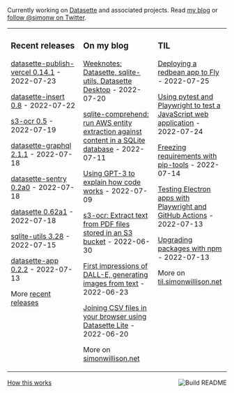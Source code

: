 Currently working on [Datasette](https://datasette.io/) and associated projects. Read [my blog](https://simonwillison.net/) or [follow @simonw on Twitter](https://twitter.com/simonw).

<table><tr><td valign="top" width="33%">

### Recent releases
<!-- recent_releases starts -->
[datasette-publish-vercel 0.14.1](https://github.com/simonw/datasette-publish-vercel/releases/tag/0.14.1) - 2022-07-23

[datasette-insert 0.8](https://github.com/simonw/datasette-insert/releases/tag/0.8) - 2022-07-22

[s3-ocr 0.5](https://github.com/simonw/s3-ocr/releases/tag/0.5) - 2022-07-19

[datasette-graphql 2.1.1](https://github.com/simonw/datasette-graphql/releases/tag/2.1.1) - 2022-07-18

[datasette-sentry 0.2a0](https://github.com/simonw/datasette-sentry/releases/tag/0.2a0) - 2022-07-18

[datasette 0.62a1](https://github.com/simonw/datasette/releases/tag/0.62a1) - 2022-07-18

[sqlite-utils 3.28](https://github.com/simonw/sqlite-utils/releases/tag/3.28) - 2022-07-15

[datasette-app 0.2.2](https://github.com/simonw/datasette-app/releases/tag/0.2.2) - 2022-07-13
<!-- recent_releases ends -->
More [recent releases](https://github.com/simonw/simonw/blob/main/releases.md)
</td><td valign="top" width="34%">

### On my blog
<!-- blog starts -->
[Weeknotes: Datasette, sqlite-utils, Datasette Desktop](http://simonwillison.net/2022/Jul/20/weeknotes/) - 2022-07-20

[sqlite-comprehend: run AWS entity extraction against content in a SQLite database](http://simonwillison.net/2022/Jul/11/sqlite-comprehend/) - 2022-07-11

[Using GPT-3 to explain how code works](http://simonwillison.net/2022/Jul/9/gpt-3-explain-code/) - 2022-07-09

[s3-ocr: Extract text from PDF files stored in an S3 bucket](http://simonwillison.net/2022/Jun/30/s3-ocr/) - 2022-06-30

[First impressions of DALL-E, generating images from text](http://simonwillison.net/2022/Jun/23/dall-e/) - 2022-06-23

[Joining CSV files in your browser using Datasette Lite](http://simonwillison.net/2022/Jun/20/datasette-lite-csvs/) - 2022-06-20
<!-- blog ends -->
More on [simonwillison.net](https://simonwillison.net/)
</td><td valign="top" width="33%">

### TIL
<!-- tils starts -->
[Deploying a redbean app to Fly](https://til.simonwillison.net/fly/redbean-on-fly) - 2022-07-25

[Using pytest and Playwright to test a JavaScript web application](https://til.simonwillison.net/pytest/playwright-pytest) - 2022-07-24

[Freezing requirements with pip-tools](https://til.simonwillison.net/python/pip-tools) - 2022-07-14

[Testing Electron apps with Playwright and GitHub Actions](https://til.simonwillison.net/electron/testing-electron-playwright) - 2022-07-13

[Upgrading packages with npm](https://til.simonwillison.net/npm/upgrading-packages) - 2022-07-13
<!-- tils ends -->
More on [til.simonwillison.net](https://til.simonwillison.net/)
</td></tr></table>

<a href="https://github.com/simonw/simonw/actions"><img src="https://github.com/simonw/simonw/workflows/Build%20README/badge.svg" align="right" alt="Build README"></a> <a href="https://simonwillison.net/2020/Jul/10/self-updating-profile-readme/">How this works</a>
